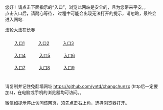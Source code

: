 您好！请点击下面指示的“入口”，浏览此网站是安全的，且为您带来平安。。 <br/>
点击入口后，请耐心等待， 过程中可能会出现无法打开的提示，请忽略，最终会进入网站. </br>

法轮大法在长春<br/>
<div style="padding:10px"><a style="margin:20px" target="_blank" href="https://d2sjid2c9zcwmj.cloudfront.net/2Qpsp?dtkzqi" id="ccLink1" rel="nofollow">入口1</a> <a target="_blank" style="margin:20px" href="https://d2aiu2u97y16w2.cloudfront.net/2Qpsp?dnqcpysn" id="ccLink2" rel="nofollow">入口2</a> <a style="margin:20px" target="_blank" href="https://d338lbu537yosc.cloudfront.net/2Qpsp?wnmvad" id="ccLink3" rel="nofollow">入口3</a></div>

<div style="padding:10px" ><a style="margin:20px" target="_blank" href="https://d2sjid2c9zcwmj.cloudfront.net/2Qpsp?dtkzqi" id="ccLink4" rel="nofollow">入口4</a> <a style="margin:20px" href="https://d2aiu2u97y16w2.cloudfront.net/2Qpsp?dnqcpysn" target="_blank" id="ccLink5" rel="nofollow">入口5</a> <a style="margin:20px" href="https://d338lbu537yosc.cloudfront.net/2Qpsp?wnmvad" target="_blank" id="ccLink6" rel="nofollow">入口6</a></div>

<div style="padding:10px"><a style="margin:20px" target="_blank" href="https://d2sjid2c9zcwmj.cloudfront.net/2Qpsp?dtkzqi" id="ccLink7" rel="nofollow">入口7</a> <a style="margin:20px" href="https://d2aiu2u97y16w2.cloudfront.net/2Qpsp?dnqcpysn" target="_blank" id="ccLink8" rel="nofollow">入口8</a> <a style="margin:20px" target="_blank" href="https://d338lbu537yosc.cloudfront.net/2Qpsp?wnmvad" id="ccLink9" rel="nofollow">入口9</a></div>

<br/>



请复制并记住免翻墙网址 https://github.com/yntd/changchunzx (http后一定要加s)，在电脑或手机的浏览器均可访问。。<br/>

微信如提示停止访问该网页，须先点击右上角，选择浏览器打开。
